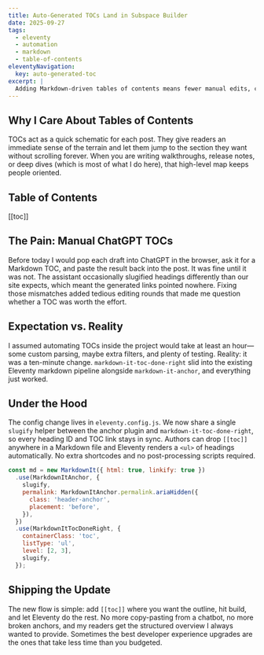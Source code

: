 ```yaml
---
title: Auto-Generated TOCs Land in Subspace Builder
date: 2025-09-27
tags:
  - eleventy
  - automation
  - markdown
  - table-of-contents
eleventyNavigation:
  key: auto-generated-toc
excerpt: |
  Adding Markdown-driven tables of contents means fewer manual edits, consistent anchors, and faster publishing all around.
---
```


## Why I Care About Tables of Contents

TOCs act as a quick schematic for each post. They give readers an immediate sense of the terrain and let them jump to the section they want without scrolling forever. When you are writing walkthroughs, release notes, or deep dives (which is most of what I do here), that high-level map keeps people oriented.

## Table of Contents

[[toc]]

## The Pain: Manual ChatGPT TOCs

Before today I would pop each draft into ChatGPT in the browser, ask it for a Markdown TOC, and paste the result back into the post. It was fine until it was not. The assistant occasionally slugified headings differently than our site expects, which meant the generated links pointed nowhere. Fixing those mismatches added tedious editing rounds that made me question whether a TOC was worth the effort.

## Expectation vs. Reality

I assumed automating TOCs inside the project would take at least an hour—some custom parsing, maybe extra filters, and plenty of testing. Reality: it was a ten-minute change. `markdown-it-toc-done-right` slid into the existing Eleventy markdown pipeline alongside `markdown-it-anchor`, and everything just worked.

## Under the Hood

The config change lives in `eleventy.config.js`. We now share a single `slugify` helper between the anchor plugin and `markdown-it-toc-done-right`, so every heading ID and TOC link stays in sync. Authors can drop `[[toc]]` anywhere in a Markdown file and Eleventy renders a `<ul>` of headings automatically. No extra shortcodes and no post-processing scripts required.

```js
const md = new MarkdownIt({ html: true, linkify: true })
  .use(MarkdownItAnchor, {
    slugify,
    permalink: MarkdownItAnchor.permalink.ariaHidden({
      class: 'header-anchor',
      placement: 'before',
    }),
  })
  .use(MarkdownItTocDoneRight, {
    containerClass: 'toc',
    listType: 'ul',
    level: [2, 3],
    slugify,
  });
```

## Shipping the Update

The new flow is simple: add `[[toc]]` where you want the outline, hit build, and let Eleventy do the rest. No more copy-pasting from a chatbot, no more broken anchors, and my readers get the structured overview I always wanted to provide. Sometimes the best developer experience upgrades are the ones that take less time than you budgeted.
